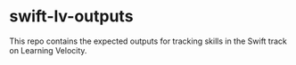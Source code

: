 # swift-lv-outputs
This repo contains the expected outputs for tracking skills in the Swift track on Learning Velocity.
